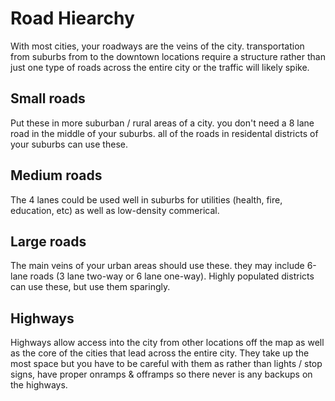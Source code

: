 # Road Hiearchy

With most cities, your roadways are the veins of the city. transportation from suburbs from to the downtown locations require a structure rather than just one type of roads across the entire city or the traffic will likely spike.

## Small roads

Put these in more suburban / rural areas of a city. you don't need a 8 lane road in the middle of your suburbs. all of the roads in residental districts of your suburbs can use these.

## Medium roads

The 4 lanes could be used well in suburbs for utilities (health, fire, education, etc) as well as low-density commerical.

## Large roads

The main veins of your urban areas should use these. they may include 6-lane roads (3 lane two-way or 6 lane one-way). Highly populated districts can use these, but use them sparingly.

## Highways

Highways allow access into the city from other locations off the map as well as the core of the cities that lead across the entire city. They take up the most space but you have to be careful with them as rather than lights / stop signs, have proper onramps & offramps so there never is any backups on the highways.
